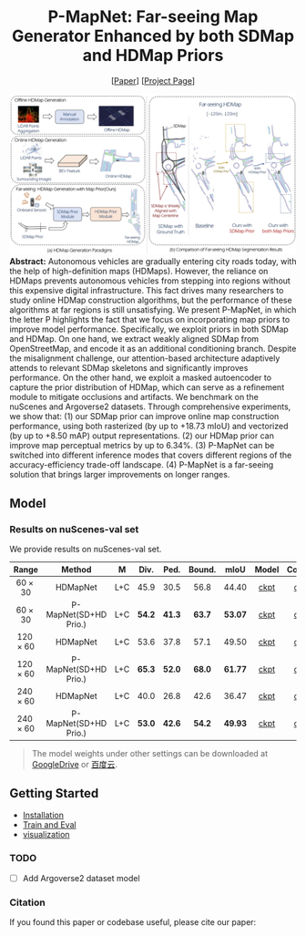 <div align="center">
<h1>P-MapNet: Far-seeing Map Generator Enhanced by both SDMap and HDMap Priors </h1>
  
[[Paper](https://arxiv.org/pdf/2403.10521.pdf)]   [[Project Page](https://jike5.github.io/P-MapNet/)]

</div >

![visualization](figs/teaser.jpg)
**Abstract:**
Autonomous vehicles are gradually entering city roads today, with the help of high-definition maps (HDMaps). However, the reliance on HDMaps prevents autonomous vehicles from stepping into regions without this expensive digital infrastructure. This fact drives many researchers to study online HDMap construction algorithms, but the performance of these algorithms at far regions is still unsatisfying. We present P-MapNet, in which the letter P highlights the fact that we focus on incorporating map priors to improve model performance. Specifically, we exploit priors in both SDMap and HDMap. On one hand, we extract weakly aligned SDMap from OpenStreetMap, and encode it as an additional conditioning branch. Despite the misalignment challenge, our attention-based architecture adaptively attends to relevant SDMap skeletons and significantly improves performance. On the other hand, we exploit a masked autoencoder to capture the prior distribution of HDMap, which can serve as a refinement module to mitigate occlusions and artifacts. We benchmark on the nuScenes and Argoverse2 datasets.
Through comprehensive experiments, we show that: (1) our SDMap prior can improve online map construction performance, using both rasterized (by up to +18.73 mIoU) and vectorized (by up to +8.50 mAP) output representations. (2) our HDMap prior can improve map perceptual metrics by up to 6.34%. (3)
P-MapNet can be switched into different inference modes that covers different regions of the accuracy-efficiency trade-off landscape. (4) P-MapNet is a far-seeing solution that brings larger improvements on longer ranges. 

## Model

### Results on nuScenes-val set
We provide results on nuScenes-val set.

|    Range    |  Method   |  M  |   Div.   |   Ped.   |  Bound.  |   mIoU    |   Model    |   Config    |
|:-----------:|:--------:|:---:|:---:|:---:|:-----:|:--------:|:--------:|:--------:|
|  60 × 30 | HDMapNet | L+C | 45.9 | 30.5 | 56.8 | 44.40 | [ckpt](https://drive.google.com/file/d/1yYCRk_as7Vhvi_rL5BxqVrmEf_u7mB3b/view?usp=drive_link) | [cfg](config/nusc/baseline/baseline_60m.py) | 
|  60 × 30 | P-MapNet(SD+HD Prio.) | L+C | **54.2** | **41.3** | **63.7** | **53.07** | [ckpt](https://drive.google.com/file/d/1hr9QNRDOWmiqZcW2L5WY_o_0aIZFIo0W/view?usp=drive_link) | [cfg](config/nusc/hd_prior/hd_60m.py) | 
|  120 × 60 | HDMapNet | L+C | 53.6   |   37.8   |   57.1   |   49.50 | [ckpt](https://drive.google.com/file/d/1L_3whc53FmEdGh8Fn1EVS7xquX0_xHZJ/view?usp=drive_link) | [cfg](config/nusc/baseline/baseline_120m.py) | 
|  120 × 60 | P-MapNet(SD+HD Prio.) | L+C | **65.3** | **52.0** | **68.0** | **61.77** | [ckpt](https://drive.google.com/file/d/1MG10vfqFDnf4sYiDqdO2274LlQB670ne/view?usp=drive_link) | [cfg](config/nusc/hd_prior/hd_120m.py) | 
|  240 × 60 | HDMapNet | L+C | 40.0   |   26.8   |   42.6   |   36.47 | [ckpt](https://drive.google.com/file/d/1oKjYPXVxu0MwDzrOJ97r-0b2GBnKxK12/view?usp=drive_link) | [cfg](config/nusc/baseline/baseline_240m.py) | 
|  240 × 60 | P-MapNet(SD+HD Prio.) | L+C | **53.0** | **42.6** | **54.2** | **49.93** | [ckpt](https://drive.google.com/file/d/1lcA9U9oWKYM9X20gblBaG16I2DBLt2yU/view?usp=drive_link) | [cfg](config/nusc/hd_prior/hd_240m.py) | 

> The model weights under other settings can be downloaded at [GoogleDrive](https://drive.google.com/drive/folders/1P6LuhsHy3yy4sGwlDCGT9tjVzYpcaqEb?usp=drive_link) or [百度云](https://pan.baidu.com/s/1OVI3aWgOGGg6_iGCs_gxDg?pwd=65aa).

## Getting Started
- [Installation](docs/installation.md)
- [Train and Eval](docs/getting_started.md)
- [visualization](docs/visualization.md)



### TODO
- [ ] Add Argoverse2 dataset model

### Citation
If you found this paper or codebase useful, please cite our paper:
```

```
